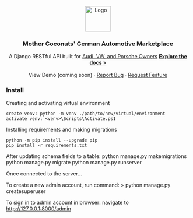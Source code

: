 <br />
<p align="center">
  <a href="https://github.com/cranjis-mcbasketball/mother-coconuts-german-automotive-marketplace">
    <img src="https://imgur.com/tNFdroW.png" alt="Logo" width="70" height="70">
  </a>

  <h3 align="center">Mother Coconuts' German Automotive Marketplace</h3>

  <p align="center">
  A Django RESTful API built for <a href="https://github.com/cranjis-mcbasketball/mother-coconuts-german-automotive-marketplace">Audi, VW, and Porsche Owners</a> 
    <a href="https://github.com/cranjis-mcbasketball/mother-coconuts-german-automotive-marketplace"><strong>Explore the docs »</strong></a>
    <br />
    <br />
    View Demo (coming soon)
    ·
    <a href="https://github.com/cranjis-mcbasketball/mother-coconuts-german-automotive-marketplace/issues">Report Bug</a>
    ·
    <a href="https://github.com/cranjis-mcbasketball/mother-coconuts-german-automotive-marketplace/issues">Request Feature</a>
  </p>
</p>

### Install

Creating and activating virtual environment

    create venv: python -m venv ./path/to/new/virtual/environment
    activate venv: <venv>\Scripts\Activate.ps1

Installing requirements and making migrations

    python -m pip install --upgrade pip
    pip install -r requirements.txt

After updating schema fields to a table:
python manage.py makemigrations
python manage.py migrate
python manage.py runserver

Once connected to the server...

To create a new admin account, run command: > python manage.py createsuperuser

To sign in to admin account in browser:
navigate to http://127.0.0.1:8000/admin

